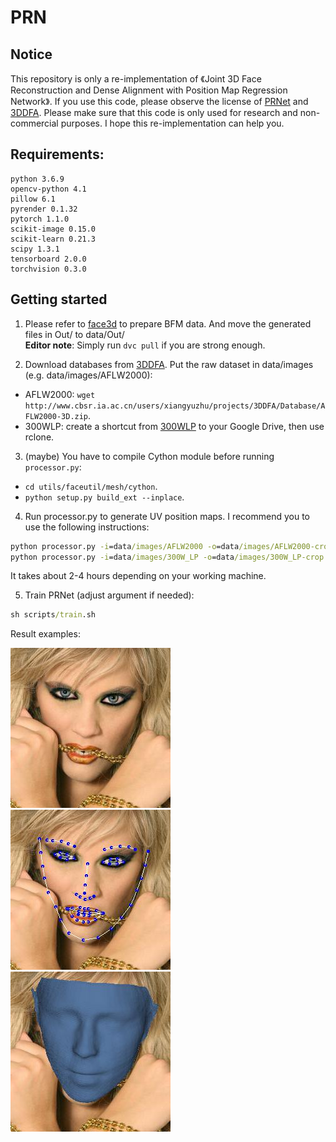 # PRN
## Notice
This repository is only a re-implementation of 《Joint 3D Face Reconstruction and Dense Alignment with Position Map Regression Network》.
If you use this code, please observe the license of [PRNet](https://github.com/YadiraF/PRNet) and [3DDFA](https://github.com/mmatl/pyrender).
Please make sure that this code is only used for research and non-commercial purposes.
I hope this re-implementation can help you.
## Requirements:
    python 3.6.9
    opencv-python 4.1
    pillow 6.1
    pyrender 0.1.32
    pytorch 1.1.0
    scikit-image 0.15.0
    scikit-learn 0.21.3
    scipy 1.3.1
    tensorboard 2.0.0
    torchvision 0.3.0
    
## Getting started
1. Please refer to [face3d](https://github.com/dd-dos/face3d/tree/master/examples/Data/BFM) to prepare BFM data. And move the generated files in Out/
 to data/Out/  
**Editor note**: Simply run `dvc pull` if you are strong enough.

2. Download databases from [3DDFA](http://www.cbsr.ia.ac.cn/users/xiangyuzhu/projects/3DDFA/main.htm). Put the raw dataset in data/images (e.g. 
data/images/AFLW2000):
- AFLW2000: `wget http://www.cbsr.ia.ac.cn/users/xiangyuzhu/projects/3DDFA/Database/AFLW2000-3D.zip`.
- 300WLP: create a shortcut from [300WLP](https://drive.google.com/file/d/0B7OEHD3T4eCkVGs0TkhUWFN6N1k/view) to your Google Drive, then use rclone.

3. (maybe) You have to compile Cython module before running `processor.py`: 
- `cd utils/faceutil/mesh/cython`.
- `python setup.py build_ext --inplace`.

4. Run processor.py to generate UV position maps. I recommend you to use the following instructions:
```cmd
python processor.py -i=data/images/AFLW2000 -o=data/images/AFLW2000-crop -f=True -v=True --isOldKpt=True
python processor.py -i=data/images/300W_LP -o=data/images/300W_LP-crop --thread=16

```
It takes about 2-4 hours depending on your working machine.

5. Train PRNet (adjust argument if needed):
```cmd
sh scripts/train.sh

```

Result examples:

![Alt text](docs/0_init.jpg "optional title")
![Alt text](docs/0_kpt.jpg "optional title")
![Alt text](docs/0_shape.jpg "optional title")